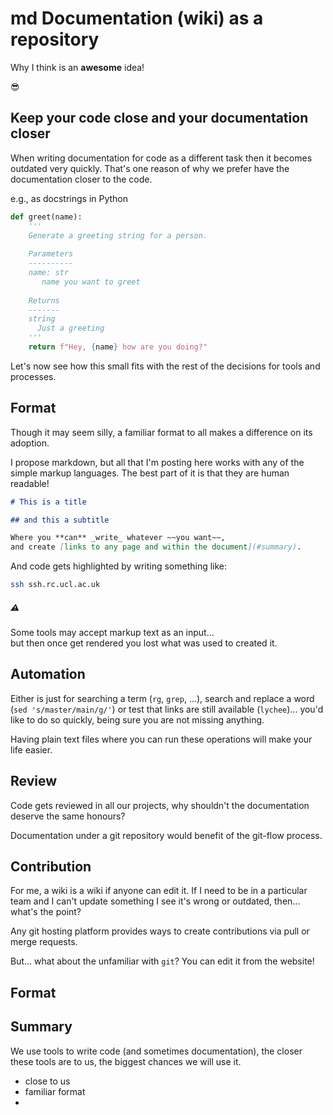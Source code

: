 # md Documentation (wiki) as a repository

Why I think is an **awesome** idea!

😎


## Keep your code close and your documentation closer

When writing documentation for code as a different task then it becomes outdated
very quickly. That's one reason of why we prefer have the documentation closer
to the code.

e.g., as docstrings in Python

```python
def greet(name):
    '''
    Generate a greeting string for a person.
    
    Parameters
    ----------
    name: str
       name you want to greet
       
    Returns
    -------
    string
      Just a greeting
    '''
    return f"Hey, {name} how are you doing?"
```

Let's now see how this small fits with the rest of the decisions for tools and
processes.


## Format

Though it may seem silly, a familiar format to all makes a difference on its adoption.

I propose markdown, but all that I'm posting here works with any of the simple
markup languages. The best part of it is that they are human readable!


```markdown
# This is a title

## and this a subtitle 

Where you **can** _write_ whatever ~~you want~~, 
and create [links to any page and within the document](#summary).
```

And code gets highlighted by writing something like: 

```bash
ssh ssh.rc.ucl.ac.uk
```

##### ⚠ 

Some tools may accept markup text as an input... <br>
but then once get rendered you lost what was used to created it.


## Automation

Either is just for searching a term (`rg`, `grep`, ...), search and replace a
word (`sed 's/master/main/g/'`) or test that links are still available
(`lychee`)... you'd like to do so quickly, being sure you are not missing
anything.

Having plain text files where you can run these operations will make your life easier.

## Review

Code gets reviewed in all our projects, why shouldn't the documentation deserve the same honours?

Documentation under a git repository would benefit of the git-flow process.

## Contribution

For me, a wiki is a wiki if anyone can edit it. If I need to be in a particular
team and I can't update something I see it's wrong or outdated, then... what's the point?

Any git hosting platform provides ways to create contributions via pull or merge requests.

But... what about the unfamiliar with `git`? You can edit it from the website!

## Format




## Summary

We use tools to write code (and sometimes documentation), the closer these tools
are to us, the biggest chances we will use it.

- close to us
- familiar format
- 
